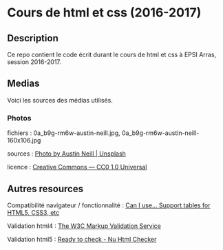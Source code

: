 # Cours de html et css (2016-2017)

## Description

Ce repo contient le code écrit durant le cours de html et css à EPSI Arras, session 2016-2017.

## Medias

Voici les sources des médias utilisés.

### Photos

fichiers : 0a_b9g-rm6w-austin-neill.jpg, 0a_b9g-rm6w-austin-neill-160x106.jpg

sources : [Photo by Austin Neill | Unsplash](https://unsplash.com/?photo=0A_b9G-Rm6w)

licence : [Creative Commons — CC0 1.0 Universal](https://creativecommons.org/publicdomain/zero/1.0/)

## Autres resources

Compatibilité navigateur / fonctionnalité : [Can I use... Support tables for HTML5, CSS3, etc](http://caniuse.com/)

Validation html4 : [The W3C Markup Validation Service](https://validator.w3.org/)

Validation html5 : [Ready to check - Nu Html Checker](https://validator.w3.org/nu/)

